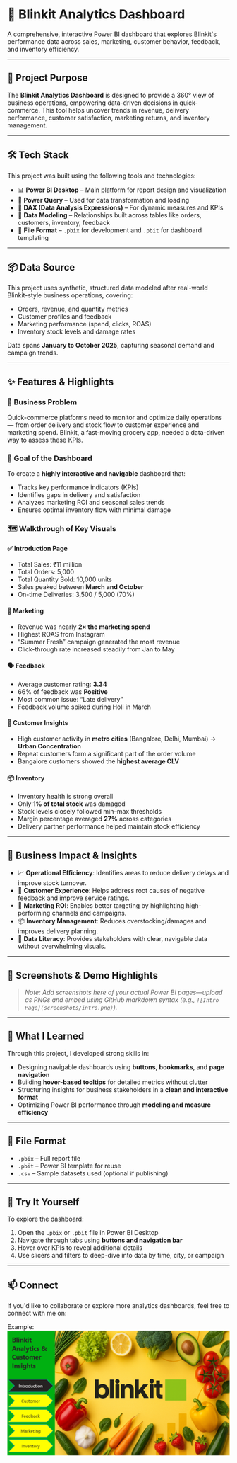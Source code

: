 # 🛒 Blinkit Analytics Dashboard

A comprehensive, interactive Power BI dashboard that explores Blinkit's performance data across sales, marketing, customer behavior, feedback, and inventory efficiency.

---

## 📌 Project Purpose

The **Blinkit Analytics Dashboard** is designed to provide a 360° view of business operations, empowering data-driven decisions in quick-commerce. This tool helps uncover trends in revenue, delivery performance, customer satisfaction, marketing returns, and inventory management.

---

## 🛠 Tech Stack

This project was built using the following tools and technologies:

- 📊 **Power BI Desktop** – Main platform for report design and visualization  
- 🔄 **Power Query** – Used for data transformation and loading  
- 🧠 **DAX (Data Analysis Expressions)** – For dynamic measures and KPIs  
- 🧱 **Data Modeling** – Relationships built across tables like orders, customers, inventory, feedback  
- 📁 **File Format** – `.pbix` for development and `.pbit` for dashboard templating

---

## 📦 Data Source

This project uses synthetic, structured data modeled after real-world Blinkit-style business operations, covering:

- Orders, revenue, and quantity metrics
- Customer profiles and feedback
- Marketing performance (spend, clicks, ROAS)
- Inventory stock levels and damage rates

Data spans **January to October 2025**, capturing seasonal demand and campaign trends.

---

## ✨ Features & Highlights

### 🔧 Business Problem
Quick-commerce platforms need to monitor and optimize daily operations — from order delivery and stock flow to customer experience and marketing spend. Blinkit, a fast-moving grocery app, needed a data-driven way to assess these KPIs.

### 🎯 Goal of the Dashboard
To create a **highly interactive and navigable** dashboard that:
- Tracks key performance indicators (KPIs)
- Identifies gaps in delivery and satisfaction
- Analyzes marketing ROI and seasonal sales trends
- Ensures optimal inventory flow with minimal damage

### 🗺️ Walkthrough of Key Visuals

#### ✅ **Introduction Page**
- Total Sales: ₹11 million  
- Total Orders: 5,000  
- Total Quantity Sold: 10,000 units  
- Sales peaked between **March and October**
- On-time Deliveries: 3,500 / 5,000 (70%)

#### 📣 **Marketing**
- Revenue was nearly **2× the marketing spend**
- Highest ROAS from Instagram
- “Summer Fresh” campaign generated the most revenue
- Click-through rate increased steadily from Jan to May

#### 🗣️ **Feedback**
- Average customer rating: **3.34**
- 66% of feedback was **Positive**
- Most common issue: “Late delivery”
- Feedback volume spiked during Holi in March

#### 👥 **Customer Insights**
- High customer activity in **metro cities** (Bangalore, Delhi, Mumbai) → **Urban Concentration**
- Repeat customers form a significant part of the order volume
- Bangalore customers showed the **highest average CLV**

#### 📦 **Inventory**
- Inventory health is strong overall
- Only **1% of total stock** was damaged
- Stock levels closely followed min–max thresholds
- Margin percentage averaged **27%** across categories
- Delivery partner performance helped maintain stock efficiency

---

## 📌 Business Impact & Insights

- 📈 **Operational Efficiency**: Identifies areas to reduce delivery delays and improve stock turnover.
- 💬 **Customer Experience**: Helps address root causes of negative feedback and improve service ratings.
- 📣 **Marketing ROI**: Enables better targeting by highlighting high-performing channels and campaigns.
- 📦 **Inventory Management**: Reduces overstocking/damages and improves delivery planning.
- 🧠 **Data Literacy**: Provides stakeholders with clear, navigable data without overwhelming visuals.

---

## 📸 Screenshots & Demo Highlights

> _*Note: Add screenshots here of your actual Power BI pages—upload as PNGs and embed using GitHub markdown syntax (e.g., `![Intro Page](screenshots/intro.png)`).*_

---

## 🧠 What I Learned

Through this project, I developed strong skills in:
- Designing navigable dashboards using **buttons**, **bookmarks**, and **page navigation**
- Building **hover-based tooltips** for detailed metrics without clutter
- Structuring insights for business stakeholders in a **clean and interactive format**
- Optimizing Power BI performance through **modeling and measure efficiency**

---

## 📁 File Format

- `.pbix` – Full report file  
- `.pbit` – Power BI template for reuse  
- `.csv` – Sample datasets used (optional if publishing)

---

## 🚀 Try It Yourself

To explore the dashboard:
1. Open the `.pbix` or `.pbit` file in Power BI Desktop
2. Navigate through tabs using **buttons and navigation bar**
3. Hover over KPIs to reveal additional details
4. Use slicers and filters to deep-dive into data by time, city, or campaign

---

## 📫 Connect

If you'd like to collaborate or explore more analytics dashboards, feel free to connect with me on:

Example:![Dashboard preview](https://github.com/SathvikReddy541/Blinkit_End-to-End_Insights_Dashboard/blob/main/blinkit_Snippet.png)

